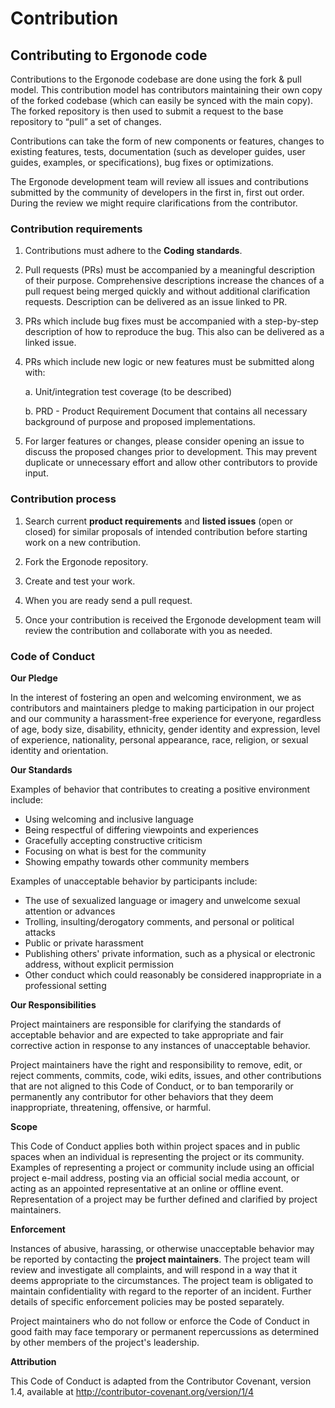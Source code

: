 # Contribution


## Contributing to Ergonode code

Contributions to the Ergonode codebase are done using the fork & pull model.
This contribution model has contributors maintaining their own copy of the forked codebase (which can easily be synced with the main copy). The forked repository is then used to submit a request to the base repository to “pull” a set of changes.

Contributions can take the form of new components or features, changes to existing features, tests, documentation (such as developer guides, user guides, examples, or specifications), bug fixes or optimizations.

The Ergonode development team will review all issues and contributions submitted by the community of developers in the first in, first out order. During the review we might require clarifications from the contributor.

### Contribution requirements

1. Contributions must adhere to the **Coding standards**.

2. Pull requests (PRs) must be accompanied by a meaningful description of their purpose. Comprehensive descriptions increase the chances of a pull request being merged quickly and without additional clarification requests. Description can be delivered as an issue linked to PR.

3. PRs which include bug fixes must be accompanied with a step-by-step description of how to reproduce the bug. This also can be delivered as a linked issue.

4. PRs which include new logic or new features must be submitted along with:
    
    a. Unit/integration test coverage (to be described)

    b. PRD - Product Requirement Document that contains all necessary background of purpose and proposed implementations.

5. For larger features or changes, please consider opening an issue to discuss the proposed changes prior to development. This may prevent duplicate or unnecessary effort and allow other contributors to provide input.

### Contribution process

1. Search current **product requirements** and **listed issues** (open or closed) for similar proposals of intended contribution before starting work on a new contribution.

2. Fork the Ergonode repository.

3. Create and test your work.

4. When you are ready send a pull request.

5. Once your contribution is received the Ergonode development team will review the contribution and collaborate with you as needed.

### Code of Conduct

**Our Pledge**

In the interest of fostering an open and welcoming environment, we as contributors and maintainers pledge to making participation in our project and our community a harassment-free experience for everyone, regardless of age, body size, disability, ethnicity, gender identity and expression, level of experience, nationality, personal appearance, race, religion, or sexual identity and orientation.

**Our Standards**

Examples of behavior that contributes to creating a positive environment include:

* Using welcoming and inclusive language
* Being respectful of differing viewpoints and experiences
* Gracefully accepting constructive criticism
* Focusing on what is best for the community
* Showing empathy towards other community members

Examples of unacceptable behavior by participants include:

* The use of sexualized language or imagery and unwelcome sexual attention or advances
* Trolling, insulting/derogatory comments, and personal or political attacks
* Public or private harassment
* Publishing others' private information, such as a physical or electronic address, without explicit permission
* Other conduct which could reasonably be considered inappropriate in a professional setting

**Our Responsibilities**

Project maintainers are responsible for clarifying the standards of acceptable behavior and are expected to take appropriate and fair corrective action in response to any instances of unacceptable behavior.

Project maintainers have the right and responsibility to remove, edit, or reject comments, commits, code, wiki edits, issues, and other contributions that are not aligned to this Code of Conduct, or to ban temporarily or permanently any contributor for other behaviors that they deem inappropriate, threatening, offensive, or harmful.

**Scope**

This Code of Conduct applies both within project spaces and in public spaces when an individual is representing the project or its community. Examples of representing a project or community include using an official project e-mail address, posting via an official social media account, or acting as an appointed representative at an online or offline event. Representation of a project may be further defined and clarified by project maintainers.

**Enforcement**

Instances of abusive, harassing, or otherwise unacceptable behavior may be reported by contacting the **project maintainers**. The project team will review and investigate all complaints, and will respond in a way that it deems appropriate to the circumstances. The project team is obligated to maintain confidentiality with regard to the reporter of an incident. Further details of specific enforcement policies may be posted separately.

Project maintainers who do not follow or enforce the Code of Conduct in good faith may face temporary or permanent repercussions as determined by other members of the project's leadership.

**Attribution**

This Code of Conduct is adapted from the Contributor Covenant, version 1.4, available at http://contributor-covenant.org/version/1/4

